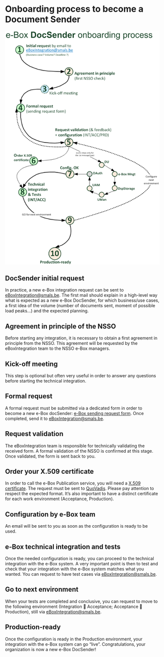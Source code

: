# Onboarding process to become a Document Sender
![Diagram: DocSender onboarding process](../media/docSenderOnboardingProcess.png)

## DocSender initial request
In practice, a new e-Box integration request can be sent to [eBoxIntegration@smals.be](mailto:eBoxIntegration@smals.be). The first mail should explain in a high-level way what is expected as a new e-Box DocSender, for which business/use cases, a first idea of the volume (number of documents sent, moment of possible load peaks…) and the expected planning. 

## Agreement in principle of the NSSO
Before starting any integration, it is necessary to obtain a first agreement in principle from the NSSO. This agreement will be requested by the eBoxIntegration team to the NSSO e-Box managers. 

## Kick-off meeting
This step is optional but often very useful in order to answer any questions before starting the technical integration.

## Formal request
A formal request must be submitted via a dedicated form in order to become a new e-Box docSender: [e-Box sending request form](https://info.eboxenterprise.be/fr/documents/word/e-Box_Entreprise_FicheDemandeEnvoi_FR.docx). Once completed, send it to [eBoxIntegration@smals.be](mailto:eBoxIntegration@smals.be).

## Request validation
The eBoxIntegration team is responsible for technically validating the received form. A formal validation of the NSSO is confirmed at this stage. Once validated, the form is sent back to you.

## Order your X.509 certificate
In order to call the e-Box Publication service, you will need a [X.509 certificate](../common/x509_certificate.md).
The request must be sent to [QuoVadis](mailto:info.be@quovadisglobal.com).
Please pay attention to respect the expected format. It’s also important to have a distinct certificate for each work environment (Acceptance, Production).

## Configuration by e-Box team
An email will be sent to you as soon as the configuration is ready to be used.

## e-Box technical integration and tests 
Once the needed configuration is ready, you can proceed to the technical integration with the e-Box system. A very important point is then to test and check that your integration with the e-Box system matches what you wanted. You can request to have test cases via [eBoxIntegration@smals.be](mailto:eBoxIntegration@smals.be).

## Go to next environment
When your tests are completed and conclusive, you can request to move to the following environment (Integration  Acceptance; Acceptance  Production), still via [eBoxIntegration@smals.be](mailto:eBoxIntegration@smals.be).

## Production-ready
Once the configuration is ready in the Production environment, your integration with the e-Box system can go “live”. Congratulations, your organization is now a new e-Box DocSender!
